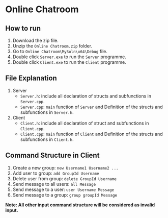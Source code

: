 # Online Chatroom

## How to run

1. Download the zip file.
2. Unzip the `Online Chatroom.zip` folder.
3. Go to `Online Chatroom\MySoln\x64\Debug` file.
4. Double click `Server.exe` to run the `Server` programme.
5. Double click `Client.exe` to run the `Client` programme.

## File Explanation

1. Server
   - `Server.h`: include all declaration of structs and subfunctions in `Server.cpp`.
   - `Server.cpp`: `main` function of `Server` and Definition of the structs and subfunctions in `Server.h`.
2. Client
   - `Client.h`: include all declaration of struct and subfunctions in `Client.cpp`.
   - `Client.cpp`: `main` function of `Client` and Definition of the structs and subfunctions in `Client.h`.

## Command Structure in Client

1. Create a new group: `new Username1 Username2 ...`
2. Add user to group: `add GroupId Username`
3. Delete user from group: `delete GroupId Username`
4. Send message to all users: `all Message`
5. Send message to a user: `user Username Message`
6. Send message to a group: `group groupId Message`

**Note: All other input command structure will be considered as invalid input.**

